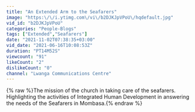 ```yaml
---
title: "An Extended Arm to the Seafarers"
image: "https:\/\/i.ytimg.com\/vi\/b2DJKJpVPoU\/hqdefault.jpg"
vid_id: "b2DJKJpVPoU"
categories: "People-Blogs"
tags: ["Extended","Seafarers"]
date: "2021-11-02T07:38:35+03:00"
vid_date: "2021-06-16T10:08:53Z"
duration: "PT14M52S"
viewcount: "91"
likeCount: "2"
dislikeCount: "0"
channel: "Lwanga Communications Centre"
---
```

{% raw %}The mission of the church in taking care of the seafarers.<br />Highlighting the activities of Integrated Human Development in answering the needs of the Seafarers in Mombasa.{% endraw %}
